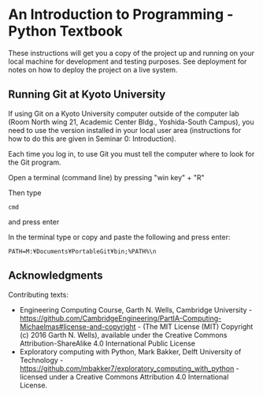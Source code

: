 
# An Introduction to Programming - Python Textbook

These instructions will get you a copy of the project up and running on your local machine for development and testing purposes. See deployment for notes on how to deploy the project on a live system.

## Running Git at Kyoto University 

If using Git on a Kyoto University computer outside of the computer lab (Room North wing 21, Academic Center Bldg., Yoshida-South Campus), you need to use the version installed in your local user area (instructions for how to do this are given in Seminar 0: Introduction).

Each time you log in, to use Git you must tell the computer where to look for the Git program. 

Open a terminal (command line) by pressing "win key" + "R"

Then type 
```
cmd
```

and press enter

In the terminal type or copy and paste the following and press enter: 
```
PATH=M:¥Documents¥PortableGit¥bin;%PATH%\n
```

## Acknowledgments

Contributing texts:
* Engineering Computing Course, Garth N. Wells, Cambridge University - https://github.com/CambridgeEngineering/PartIA-Computing-Michaelmas#license-and-copyright - (The MIT License (MIT) Copyright (c) 2016 Garth N. Wells),  available under the Creative Commons Attribution-ShareAlike 4.0 International Public License 
* Exploratory computing with Python, Mark Bakker, Delft University of Technology - https://github.com/mbakker7/exploratory_computing_with_python - licensed under a Creative Commons Attribution 4.0 International License.

